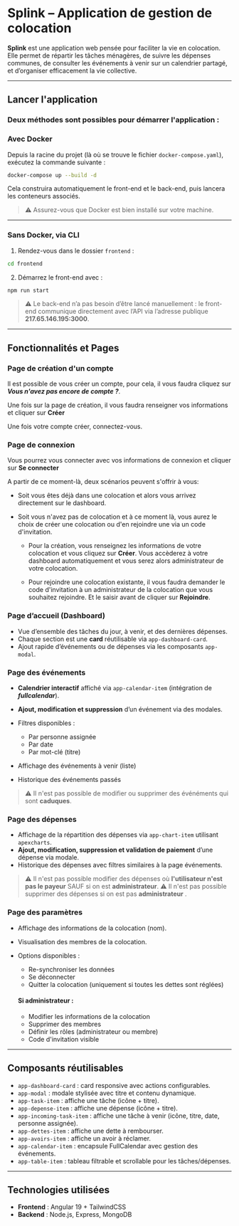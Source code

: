 # Splink – Application de gestion de colocation

**Splink** est une application web pensée pour faciliter la vie en colocation. Elle permet de répartir les tâches ménagères, de suivre les dépenses communes, de consulter les événements à venir sur un calendrier partagé, et d’organiser efficacement la vie collective.

---

## Lancer l'application

### Deux méthodes sont possibles pour démarrer l'application :

### **Avec Docker**

Depuis la racine du projet (là où se trouve le fichier `docker-compose.yaml`), exécutez la commande suivante :

```bash
docker-compose up --build -d
```

Cela construira automatiquement le front-end et le back-end, puis lancera les conteneurs associés.

> ⚠️ Assurez-vous que Docker est bien installé sur votre machine.

---

### **Sans Docker, via CLI**

1. Rendez-vous dans le dossier `frontend` :

```bash
cd frontend
```

2. Démarrez le front-end avec :

```bash
npm run start
```

> ⚠️ Le back-end n’a pas besoin d’être lancé manuellement : le front-end communique directement avec l’API via l’adresse publique **217.65.146.195:3000**.

---

## Fonctionnalités et Pages

### Page de création d'un compte

Il est possible de vous créer un compte, pour cela, il vous faudra cliquez sur ***Vous n'avez pas encore de compte ?***.

Une fois sur la page de création, il vous faudra renseigner vos informations et cliquer sur **Créer**

Une fois votre compte créer, connectez-vous.

### Page de connexion

Vous pourrez vous connecter avec vos informations de connexion et cliquer sur **Se connecter**

A partir de ce moment-là, deux scénarios peuvent s'offrir à vous:

- Soit vous êtes déjà dans une colocation et alors vous arrivez directement sur le dashboard.

- Soit vous n'avez pas de colocation et à ce moment là, vous aurez le choix de créer une colocation ou d'en rejoindre une via un code d'invitation.

    - Pour la création, vous renseignez les informations de votre colocation et vous cliquez sur **Créer**. Vous accèderez à votre dashboard automatiquement et vous serez alors administrateur de votre colocation.<br>

    - Pour rejoindre une colocation existante, il vous faudra demander le code d'invitation à un administrateur de la colocation que vous souhaitez rejoindre. Et le saisir avant de cliquer sur **Rejoindre**.

### Page d’accueil (Dashboard)

* Vue d’ensemble des tâches du jour, à venir, et des dernières dépenses.
* Chaque section est une **card** réutilisable via `app-dashboard-card`.
* Ajout rapide d’événements ou de dépenses via les composants `app-modal`.

### Page des événements

* **Calendrier interactif** affiché via `app-calendar-item` (intégration de ***fullcalendar***).
* **Ajout, modification et suppression** d’un événement via des modales.
* Filtres disponibles :

  * Par personne assignée
  * Par date
  * Par mot-clé (titre)
* Affichage des événements à venir (liste)
* Historique des événements passés

> ⚠️ Il n'est pas possible de modifier ou supprimer des événéments qui sont **caduques**.

### Page des dépenses

* Affichage de la répartition des dépenses via `app-chart-item` utilisant `apexcharts`.
* **Ajout, modification, suppression et validation de paiement** d’une dépense via modale.
* Historique des dépenses avec filtres similaires à la page événements.

> ⚠️ Il n'est pas possible modifier des dépenses où **l'utilisateur n'est pas le payeur** SAUF si on est **administrateur**.
> ⚠️ Il n'est pas possible supprimer des dépenses si on est pas **administrateur** .

### Page des paramètres

* Affichage des informations de la colocation (nom).
* Visualisation des membres de la colocation.
* Options disponibles :

  * Re-synchroniser les données
  * Se déconnecter
  * Quitter la colocation (uniquement si toutes les dettes sont réglées)

  #### Si administrateur :

  * Modifier les informations de la colocation
  * Supprimer des membres
  * Définir les rôles (administrateur ou membre)
  * Code d'invitation visible

---

## Composants réutilisables

* `app-dashboard-card` : card responsive avec actions configurables.
* `app-modal` : modale stylisée avec titre et contenu dynamique.
* `app-task-item` : affiche une tâche (icône + titre).
* `app-depense-item` : affiche une dépense (icône + titre).
* `app-incoming-task-item` : affiche une tâche à venir (icône, titre, date, personne assignée).
* `app-dettes-item` : affiche une dette à rembourser.
* `app-avoirs-item` : affiche un avoir à réclamer.
* `app-calendar-item` : encapsule FullCalendar avec gestion des événements.
* `app-table-item` : tableau filtrable et scrollable pour les tâches/dépenses.

---

## Technologies utilisées

* **Frontend** : Angular 19 + TailwindCSS
* **Backend** : Node.js, Express, MongoDB
